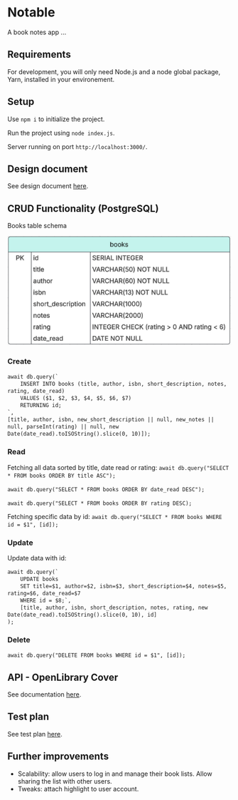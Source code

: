 # Notable

A book notes app ...

## Requirements

For development, you will only need Node.js and a node global package, Yarn, installed in your environement.

## Setup
Use `npm i` to initialize the project.

Run the project using `node index.js`.

Server running on port `http://localhost:3000/`.

## Design document
See design document [here](docs/design/notable-design-doc.pdf).

## CRUD Functionality (PostgreSQL)
Books table schema

![Books table](docs/database_books.png)

### Create
```
await db.query(`
	INSERT INTO books (title, author, isbn, short_description, notes, rating, date_read)
	VALUES ($1, $2, $3, $4, $5, $6, $7)
	RETURNING id;
`,
[title, author, isbn, new_short_description || null, new_notes || null, parseInt(rating) || null, new Date(date_read).toISOString().slice(0, 10)]);
```

### Read

Fetching all data sorted by title, date read or rating:
`await db.query("SELECT * FROM books ORDER BY title ASC");`

`await db.query("SELECT * FROM books ORDER BY date_read DESC");`

`await db.query("SELECT * FROM books ORDER BY rating DESC);`


Fetching specific data by id:
`await db.query("SELECT * FROM books WHERE id = $1", [id]);`

### Update

Update data with id:

```
await db.query(`
	UPDATE books
	SET title=$1, author=$2, isbn=$3, short_description=$4, notes=$5, rating=$6, date_read=$7
	WHERE id = $8;`,
	[title, author, isbn, short_description, notes, rating, new Date(date_read).toISOString().slice(0, 10), id]
);
```

### Delete

```
await db.query("DELETE FROM books WHERE id = $1", [id]);
```

## API - OpenLibrary Cover
See documentation [here](https://openlibrary.org/dev/docs/api/covers).

## Test plan
See test plan [here](docs/test_plan/test_plan.md).

## Further improvements
- Scalability: allow users to log in and manage their book lists. Allow sharing the list with other users.
- Tweaks: attach highlight to user account.